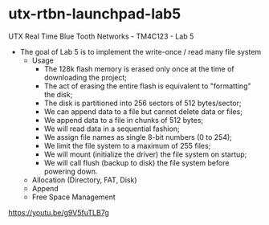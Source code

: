 # utx-rtbn-launchpad-lab5
UTX Real Time Blue Tooth Networks - TM4C123 - Lab 5

* The goal of Lab 5 is to implement the write-once / read many file system 
  * Usage
    * The 128k flash memory is erased only once at the time of downloading the project;
    * The act of erasing the entire flash is equivalent to "formatting" the disk;
    * The disk is partitioned into 256 sectors of 512 bytes/sector;
    * We can append data to a file but cannot delete data or files;
    * We append data to a file in chunks of 512 bytes;
    * We will read data in a sequential fashion;
    * We assign file names as single 8-bit numbers (0 to 254);
    * We limit the file system to a maximum of 255 files;
    * We will mount (initialize the driver) the file system on startup;
    * We will call flush (backup to disk) the file system before powering down.
  * Allocation (Directory, FAT, Disk)
  * Append
  * Free Space Management
  
https://youtu.be/g9V5fuTLB7g
